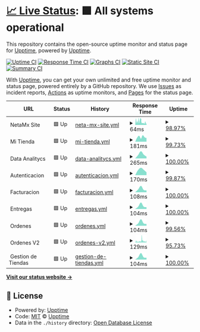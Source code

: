 # [📈 Live Status](https://status.ops.neta.mx): <!--live status--> **🟩 All systems operational**

This repository contains the open-source uptime monitor and status page for [Upptime](https://upptime.js.org), powered by [Upptime](https://github.com/upptime/upptime).

[![Uptime CI](https://github.com/NetaMx/upptime/workflows/Uptime%20CI/badge.svg)](https://github.com/NetaMx/upptime/actions?query=workflow%3A%22Uptime+CI%22)
[![Response Time CI](https://github.com/NetaMx/upptime/workflows/Response%20Time%20CI/badge.svg)](https://github.com/NetaMx/upptime/actions?query=workflow%3A%22Response+Time+CI%22)
[![Graphs CI](https://github.com/NetaMx/upptime/workflows/Graphs%20CI/badge.svg)](https://github.com/NetaMx/upptime/actions?query=workflow%3A%22Graphs+CI%22)
[![Static Site CI](https://github.com/NetaMx/upptime/workflows/Static%20Site%20CI/badge.svg)](https://github.com/NetaMx/upptime/actions?query=workflow%3A%22Static+Site+CI%22)
[![Summary CI](https://github.com/NetaMx/upptime/workflows/Summary%20CI/badge.svg)](https://github.com/NetaMx/upptime/actions?query=workflow%3A%22Summary+CI%22)

With [Upptime](https://upptime.js.org), you can get your own unlimited and free uptime monitor and status page, powered entirely by a GitHub repository. We use [Issues](https://github.com/NetaMx/upptime/issues) as incident reports, [Actions](https://github.com/NetaMx/upptime/actions) as uptime monitors, and [Pages](https://status.ops.neta.mx) for the status page.

<!--start: status pages-->
<!-- This summary is generated by Upptime (https://github.com/upptime/upptime) -->
<!-- Do not edit this manually, your changes will be overwritten -->
<!-- prettier-ignore -->
| URL | Status | History | Response Time | Uptime |
| --- | ------ | ------- | ------------- | ------ |
| <img alt="" src="https://favicons.githubusercontent.com/null" height="13"> NetaMx Site | 🟩 Up | [neta-mx-site.yml](https://github.com/NetaMx/upptime/commits/HEAD/history/neta-mx-site.yml) | <details><summary><img alt="Response time graph" src="./graphs/neta-mx-site/response-time-week.png" height="20"> 64ms</summary><br><a href="https://status.ops.neta.mx/history/neta-mx-site"><img alt="Response time 66" src="https://img.shields.io/endpoint?url=https%3A%2F%2Fraw.githubusercontent.com%2FNetaMx%2Fupptime%2FHEAD%2Fapi%2Fneta-mx-site%2Fresponse-time.json"></a><br><a href="https://status.ops.neta.mx/history/neta-mx-site"><img alt="24-hour response time 37" src="https://img.shields.io/endpoint?url=https%3A%2F%2Fraw.githubusercontent.com%2FNetaMx%2Fupptime%2FHEAD%2Fapi%2Fneta-mx-site%2Fresponse-time-day.json"></a><br><a href="https://status.ops.neta.mx/history/neta-mx-site"><img alt="7-day response time 64" src="https://img.shields.io/endpoint?url=https%3A%2F%2Fraw.githubusercontent.com%2FNetaMx%2Fupptime%2FHEAD%2Fapi%2Fneta-mx-site%2Fresponse-time-week.json"></a><br><a href="https://status.ops.neta.mx/history/neta-mx-site"><img alt="30-day response time 66" src="https://img.shields.io/endpoint?url=https%3A%2F%2Fraw.githubusercontent.com%2FNetaMx%2Fupptime%2FHEAD%2Fapi%2Fneta-mx-site%2Fresponse-time-month.json"></a><br><a href="https://status.ops.neta.mx/history/neta-mx-site"><img alt="1-year response time 66" src="https://img.shields.io/endpoint?url=https%3A%2F%2Fraw.githubusercontent.com%2FNetaMx%2Fupptime%2FHEAD%2Fapi%2Fneta-mx-site%2Fresponse-time-year.json"></a></details> | <details><summary><a href="https://status.ops.neta.mx/history/neta-mx-site">98.97%</a></summary><a href="https://status.ops.neta.mx/history/neta-mx-site"><img alt="All-time uptime 99.66%" src="https://img.shields.io/endpoint?url=https%3A%2F%2Fraw.githubusercontent.com%2FNetaMx%2Fupptime%2FHEAD%2Fapi%2Fneta-mx-site%2Fuptime.json"></a><br><a href="https://status.ops.neta.mx/history/neta-mx-site"><img alt="24-hour uptime 100.00%" src="https://img.shields.io/endpoint?url=https%3A%2F%2Fraw.githubusercontent.com%2FNetaMx%2Fupptime%2FHEAD%2Fapi%2Fneta-mx-site%2Fuptime-day.json"></a><br><a href="https://status.ops.neta.mx/history/neta-mx-site"><img alt="7-day uptime 98.97%" src="https://img.shields.io/endpoint?url=https%3A%2F%2Fraw.githubusercontent.com%2FNetaMx%2Fupptime%2FHEAD%2Fapi%2Fneta-mx-site%2Fuptime-week.json"></a><br><a href="https://status.ops.neta.mx/history/neta-mx-site"><img alt="30-day uptime 99.66%" src="https://img.shields.io/endpoint?url=https%3A%2F%2Fraw.githubusercontent.com%2FNetaMx%2Fupptime%2FHEAD%2Fapi%2Fneta-mx-site%2Fuptime-month.json"></a><br><a href="https://status.ops.neta.mx/history/neta-mx-site"><img alt="1-year uptime 99.66%" src="https://img.shields.io/endpoint?url=https%3A%2F%2Fraw.githubusercontent.com%2FNetaMx%2Fupptime%2FHEAD%2Fapi%2Fneta-mx-site%2Fuptime-year.json"></a></details>
| <img alt="" src="https://favicons.githubusercontent.com/null" height="13"> Mi Tienda | 🟩 Up | [mi-tienda.yml](https://github.com/NetaMx/upptime/commits/HEAD/history/mi-tienda.yml) | <details><summary><img alt="Response time graph" src="./graphs/mi-tienda/response-time-week.png" height="20"> 181ms</summary><br><a href="https://status.ops.neta.mx/history/mi-tienda"><img alt="Response time 181" src="https://img.shields.io/endpoint?url=https%3A%2F%2Fraw.githubusercontent.com%2FNetaMx%2Fupptime%2FHEAD%2Fapi%2Fmi-tienda%2Fresponse-time.json"></a><br><a href="https://status.ops.neta.mx/history/mi-tienda"><img alt="24-hour response time 146" src="https://img.shields.io/endpoint?url=https%3A%2F%2Fraw.githubusercontent.com%2FNetaMx%2Fupptime%2FHEAD%2Fapi%2Fmi-tienda%2Fresponse-time-day.json"></a><br><a href="https://status.ops.neta.mx/history/mi-tienda"><img alt="7-day response time 181" src="https://img.shields.io/endpoint?url=https%3A%2F%2Fraw.githubusercontent.com%2FNetaMx%2Fupptime%2FHEAD%2Fapi%2Fmi-tienda%2Fresponse-time-week.json"></a><br><a href="https://status.ops.neta.mx/history/mi-tienda"><img alt="30-day response time 181" src="https://img.shields.io/endpoint?url=https%3A%2F%2Fraw.githubusercontent.com%2FNetaMx%2Fupptime%2FHEAD%2Fapi%2Fmi-tienda%2Fresponse-time-month.json"></a><br><a href="https://status.ops.neta.mx/history/mi-tienda"><img alt="1-year response time 181" src="https://img.shields.io/endpoint?url=https%3A%2F%2Fraw.githubusercontent.com%2FNetaMx%2Fupptime%2FHEAD%2Fapi%2Fmi-tienda%2Fresponse-time-year.json"></a></details> | <details><summary><a href="https://status.ops.neta.mx/history/mi-tienda">99.73%</a></summary><a href="https://status.ops.neta.mx/history/mi-tienda"><img alt="All-time uptime 99.73%" src="https://img.shields.io/endpoint?url=https%3A%2F%2Fraw.githubusercontent.com%2FNetaMx%2Fupptime%2FHEAD%2Fapi%2Fmi-tienda%2Fuptime.json"></a><br><a href="https://status.ops.neta.mx/history/mi-tienda"><img alt="24-hour uptime 100.00%" src="https://img.shields.io/endpoint?url=https%3A%2F%2Fraw.githubusercontent.com%2FNetaMx%2Fupptime%2FHEAD%2Fapi%2Fmi-tienda%2Fuptime-day.json"></a><br><a href="https://status.ops.neta.mx/history/mi-tienda"><img alt="7-day uptime 99.73%" src="https://img.shields.io/endpoint?url=https%3A%2F%2Fraw.githubusercontent.com%2FNetaMx%2Fupptime%2FHEAD%2Fapi%2Fmi-tienda%2Fuptime-week.json"></a><br><a href="https://status.ops.neta.mx/history/mi-tienda"><img alt="30-day uptime 99.73%" src="https://img.shields.io/endpoint?url=https%3A%2F%2Fraw.githubusercontent.com%2FNetaMx%2Fupptime%2FHEAD%2Fapi%2Fmi-tienda%2Fuptime-month.json"></a><br><a href="https://status.ops.neta.mx/history/mi-tienda"><img alt="1-year uptime 99.73%" src="https://img.shields.io/endpoint?url=https%3A%2F%2Fraw.githubusercontent.com%2FNetaMx%2Fupptime%2FHEAD%2Fapi%2Fmi-tienda%2Fuptime-year.json"></a></details>
| <img alt="" src="https://favicons.githubusercontent.com/null" height="13"> Data Analitycs | 🟩 Up | [data-analitycs.yml](https://github.com/NetaMx/upptime/commits/HEAD/history/data-analitycs.yml) | <details><summary><img alt="Response time graph" src="./graphs/data-analitycs/response-time-week.png" height="20"> 265ms</summary><br><a href="https://status.ops.neta.mx/history/data-analitycs"><img alt="Response time 265" src="https://img.shields.io/endpoint?url=https%3A%2F%2Fraw.githubusercontent.com%2FNetaMx%2Fupptime%2FHEAD%2Fapi%2Fdata-analitycs%2Fresponse-time.json"></a><br><a href="https://status.ops.neta.mx/history/data-analitycs"><img alt="24-hour response time 116" src="https://img.shields.io/endpoint?url=https%3A%2F%2Fraw.githubusercontent.com%2FNetaMx%2Fupptime%2FHEAD%2Fapi%2Fdata-analitycs%2Fresponse-time-day.json"></a><br><a href="https://status.ops.neta.mx/history/data-analitycs"><img alt="7-day response time 265" src="https://img.shields.io/endpoint?url=https%3A%2F%2Fraw.githubusercontent.com%2FNetaMx%2Fupptime%2FHEAD%2Fapi%2Fdata-analitycs%2Fresponse-time-week.json"></a><br><a href="https://status.ops.neta.mx/history/data-analitycs"><img alt="30-day response time 265" src="https://img.shields.io/endpoint?url=https%3A%2F%2Fraw.githubusercontent.com%2FNetaMx%2Fupptime%2FHEAD%2Fapi%2Fdata-analitycs%2Fresponse-time-month.json"></a><br><a href="https://status.ops.neta.mx/history/data-analitycs"><img alt="1-year response time 265" src="https://img.shields.io/endpoint?url=https%3A%2F%2Fraw.githubusercontent.com%2FNetaMx%2Fupptime%2FHEAD%2Fapi%2Fdata-analitycs%2Fresponse-time-year.json"></a></details> | <details><summary><a href="https://status.ops.neta.mx/history/data-analitycs">100.00%</a></summary><a href="https://status.ops.neta.mx/history/data-analitycs"><img alt="All-time uptime 100.00%" src="https://img.shields.io/endpoint?url=https%3A%2F%2Fraw.githubusercontent.com%2FNetaMx%2Fupptime%2FHEAD%2Fapi%2Fdata-analitycs%2Fuptime.json"></a><br><a href="https://status.ops.neta.mx/history/data-analitycs"><img alt="24-hour uptime 100.00%" src="https://img.shields.io/endpoint?url=https%3A%2F%2Fraw.githubusercontent.com%2FNetaMx%2Fupptime%2FHEAD%2Fapi%2Fdata-analitycs%2Fuptime-day.json"></a><br><a href="https://status.ops.neta.mx/history/data-analitycs"><img alt="7-day uptime 100.00%" src="https://img.shields.io/endpoint?url=https%3A%2F%2Fraw.githubusercontent.com%2FNetaMx%2Fupptime%2FHEAD%2Fapi%2Fdata-analitycs%2Fuptime-week.json"></a><br><a href="https://status.ops.neta.mx/history/data-analitycs"><img alt="30-day uptime 100.00%" src="https://img.shields.io/endpoint?url=https%3A%2F%2Fraw.githubusercontent.com%2FNetaMx%2Fupptime%2FHEAD%2Fapi%2Fdata-analitycs%2Fuptime-month.json"></a><br><a href="https://status.ops.neta.mx/history/data-analitycs"><img alt="1-year uptime 100.00%" src="https://img.shields.io/endpoint?url=https%3A%2F%2Fraw.githubusercontent.com%2FNetaMx%2Fupptime%2FHEAD%2Fapi%2Fdata-analitycs%2Fuptime-year.json"></a></details>
| <img alt="" src="https://favicons.githubusercontent.com/null" height="13"> Autenticacion | 🟩 Up | [autenticacion.yml](https://github.com/NetaMx/upptime/commits/HEAD/history/autenticacion.yml) | <details><summary><img alt="Response time graph" src="./graphs/autenticacion/response-time-week.png" height="20"> 170ms</summary><br><a href="https://status.ops.neta.mx/history/autenticacion"><img alt="Response time 170" src="https://img.shields.io/endpoint?url=https%3A%2F%2Fraw.githubusercontent.com%2FNetaMx%2Fupptime%2FHEAD%2Fapi%2Fautenticacion%2Fresponse-time.json"></a><br><a href="https://status.ops.neta.mx/history/autenticacion"><img alt="24-hour response time 93" src="https://img.shields.io/endpoint?url=https%3A%2F%2Fraw.githubusercontent.com%2FNetaMx%2Fupptime%2FHEAD%2Fapi%2Fautenticacion%2Fresponse-time-day.json"></a><br><a href="https://status.ops.neta.mx/history/autenticacion"><img alt="7-day response time 170" src="https://img.shields.io/endpoint?url=https%3A%2F%2Fraw.githubusercontent.com%2FNetaMx%2Fupptime%2FHEAD%2Fapi%2Fautenticacion%2Fresponse-time-week.json"></a><br><a href="https://status.ops.neta.mx/history/autenticacion"><img alt="30-day response time 170" src="https://img.shields.io/endpoint?url=https%3A%2F%2Fraw.githubusercontent.com%2FNetaMx%2Fupptime%2FHEAD%2Fapi%2Fautenticacion%2Fresponse-time-month.json"></a><br><a href="https://status.ops.neta.mx/history/autenticacion"><img alt="1-year response time 170" src="https://img.shields.io/endpoint?url=https%3A%2F%2Fraw.githubusercontent.com%2FNetaMx%2Fupptime%2FHEAD%2Fapi%2Fautenticacion%2Fresponse-time-year.json"></a></details> | <details><summary><a href="https://status.ops.neta.mx/history/autenticacion">99.87%</a></summary><a href="https://status.ops.neta.mx/history/autenticacion"><img alt="All-time uptime 93.71%" src="https://img.shields.io/endpoint?url=https%3A%2F%2Fraw.githubusercontent.com%2FNetaMx%2Fupptime%2FHEAD%2Fapi%2Fautenticacion%2Fuptime.json"></a><br><a href="https://status.ops.neta.mx/history/autenticacion"><img alt="24-hour uptime 100.00%" src="https://img.shields.io/endpoint?url=https%3A%2F%2Fraw.githubusercontent.com%2FNetaMx%2Fupptime%2FHEAD%2Fapi%2Fautenticacion%2Fuptime-day.json"></a><br><a href="https://status.ops.neta.mx/history/autenticacion"><img alt="7-day uptime 99.87%" src="https://img.shields.io/endpoint?url=https%3A%2F%2Fraw.githubusercontent.com%2FNetaMx%2Fupptime%2FHEAD%2Fapi%2Fautenticacion%2Fuptime-week.json"></a><br><a href="https://status.ops.neta.mx/history/autenticacion"><img alt="30-day uptime 93.71%" src="https://img.shields.io/endpoint?url=https%3A%2F%2Fraw.githubusercontent.com%2FNetaMx%2Fupptime%2FHEAD%2Fapi%2Fautenticacion%2Fuptime-month.json"></a><br><a href="https://status.ops.neta.mx/history/autenticacion"><img alt="1-year uptime 93.71%" src="https://img.shields.io/endpoint?url=https%3A%2F%2Fraw.githubusercontent.com%2FNetaMx%2Fupptime%2FHEAD%2Fapi%2Fautenticacion%2Fuptime-year.json"></a></details>
| <img alt="" src="https://favicons.githubusercontent.com/null" height="13"> Facturacion | 🟩 Up | [facturacion.yml](https://github.com/NetaMx/upptime/commits/HEAD/history/facturacion.yml) | <details><summary><img alt="Response time graph" src="./graphs/facturacion/response-time-week.png" height="20"> 108ms</summary><br><a href="https://status.ops.neta.mx/history/facturacion"><img alt="Response time 108" src="https://img.shields.io/endpoint?url=https%3A%2F%2Fraw.githubusercontent.com%2FNetaMx%2Fupptime%2FHEAD%2Fapi%2Ffacturacion%2Fresponse-time.json"></a><br><a href="https://status.ops.neta.mx/history/facturacion"><img alt="24-hour response time 57" src="https://img.shields.io/endpoint?url=https%3A%2F%2Fraw.githubusercontent.com%2FNetaMx%2Fupptime%2FHEAD%2Fapi%2Ffacturacion%2Fresponse-time-day.json"></a><br><a href="https://status.ops.neta.mx/history/facturacion"><img alt="7-day response time 108" src="https://img.shields.io/endpoint?url=https%3A%2F%2Fraw.githubusercontent.com%2FNetaMx%2Fupptime%2FHEAD%2Fapi%2Ffacturacion%2Fresponse-time-week.json"></a><br><a href="https://status.ops.neta.mx/history/facturacion"><img alt="30-day response time 108" src="https://img.shields.io/endpoint?url=https%3A%2F%2Fraw.githubusercontent.com%2FNetaMx%2Fupptime%2FHEAD%2Fapi%2Ffacturacion%2Fresponse-time-month.json"></a><br><a href="https://status.ops.neta.mx/history/facturacion"><img alt="1-year response time 108" src="https://img.shields.io/endpoint?url=https%3A%2F%2Fraw.githubusercontent.com%2FNetaMx%2Fupptime%2FHEAD%2Fapi%2Ffacturacion%2Fresponse-time-year.json"></a></details> | <details><summary><a href="https://status.ops.neta.mx/history/facturacion">100.00%</a></summary><a href="https://status.ops.neta.mx/history/facturacion"><img alt="All-time uptime 100.00%" src="https://img.shields.io/endpoint?url=https%3A%2F%2Fraw.githubusercontent.com%2FNetaMx%2Fupptime%2FHEAD%2Fapi%2Ffacturacion%2Fuptime.json"></a><br><a href="https://status.ops.neta.mx/history/facturacion"><img alt="24-hour uptime 100.00%" src="https://img.shields.io/endpoint?url=https%3A%2F%2Fraw.githubusercontent.com%2FNetaMx%2Fupptime%2FHEAD%2Fapi%2Ffacturacion%2Fuptime-day.json"></a><br><a href="https://status.ops.neta.mx/history/facturacion"><img alt="7-day uptime 100.00%" src="https://img.shields.io/endpoint?url=https%3A%2F%2Fraw.githubusercontent.com%2FNetaMx%2Fupptime%2FHEAD%2Fapi%2Ffacturacion%2Fuptime-week.json"></a><br><a href="https://status.ops.neta.mx/history/facturacion"><img alt="30-day uptime 100.00%" src="https://img.shields.io/endpoint?url=https%3A%2F%2Fraw.githubusercontent.com%2FNetaMx%2Fupptime%2FHEAD%2Fapi%2Ffacturacion%2Fuptime-month.json"></a><br><a href="https://status.ops.neta.mx/history/facturacion"><img alt="1-year uptime 100.00%" src="https://img.shields.io/endpoint?url=https%3A%2F%2Fraw.githubusercontent.com%2FNetaMx%2Fupptime%2FHEAD%2Fapi%2Ffacturacion%2Fuptime-year.json"></a></details>
| <img alt="" src="https://favicons.githubusercontent.com/null" height="13"> Entregas | 🟩 Up | [entregas.yml](https://github.com/NetaMx/upptime/commits/HEAD/history/entregas.yml) | <details><summary><img alt="Response time graph" src="./graphs/entregas/response-time-week.png" height="20"> 104ms</summary><br><a href="https://status.ops.neta.mx/history/entregas"><img alt="Response time 104" src="https://img.shields.io/endpoint?url=https%3A%2F%2Fraw.githubusercontent.com%2FNetaMx%2Fupptime%2FHEAD%2Fapi%2Fentregas%2Fresponse-time.json"></a><br><a href="https://status.ops.neta.mx/history/entregas"><img alt="24-hour response time 56" src="https://img.shields.io/endpoint?url=https%3A%2F%2Fraw.githubusercontent.com%2FNetaMx%2Fupptime%2FHEAD%2Fapi%2Fentregas%2Fresponse-time-day.json"></a><br><a href="https://status.ops.neta.mx/history/entregas"><img alt="7-day response time 104" src="https://img.shields.io/endpoint?url=https%3A%2F%2Fraw.githubusercontent.com%2FNetaMx%2Fupptime%2FHEAD%2Fapi%2Fentregas%2Fresponse-time-week.json"></a><br><a href="https://status.ops.neta.mx/history/entregas"><img alt="30-day response time 104" src="https://img.shields.io/endpoint?url=https%3A%2F%2Fraw.githubusercontent.com%2FNetaMx%2Fupptime%2FHEAD%2Fapi%2Fentregas%2Fresponse-time-month.json"></a><br><a href="https://status.ops.neta.mx/history/entregas"><img alt="1-year response time 104" src="https://img.shields.io/endpoint?url=https%3A%2F%2Fraw.githubusercontent.com%2FNetaMx%2Fupptime%2FHEAD%2Fapi%2Fentregas%2Fresponse-time-year.json"></a></details> | <details><summary><a href="https://status.ops.neta.mx/history/entregas">100.00%</a></summary><a href="https://status.ops.neta.mx/history/entregas"><img alt="All-time uptime 100.00%" src="https://img.shields.io/endpoint?url=https%3A%2F%2Fraw.githubusercontent.com%2FNetaMx%2Fupptime%2FHEAD%2Fapi%2Fentregas%2Fuptime.json"></a><br><a href="https://status.ops.neta.mx/history/entregas"><img alt="24-hour uptime 100.00%" src="https://img.shields.io/endpoint?url=https%3A%2F%2Fraw.githubusercontent.com%2FNetaMx%2Fupptime%2FHEAD%2Fapi%2Fentregas%2Fuptime-day.json"></a><br><a href="https://status.ops.neta.mx/history/entregas"><img alt="7-day uptime 100.00%" src="https://img.shields.io/endpoint?url=https%3A%2F%2Fraw.githubusercontent.com%2FNetaMx%2Fupptime%2FHEAD%2Fapi%2Fentregas%2Fuptime-week.json"></a><br><a href="https://status.ops.neta.mx/history/entregas"><img alt="30-day uptime 100.00%" src="https://img.shields.io/endpoint?url=https%3A%2F%2Fraw.githubusercontent.com%2FNetaMx%2Fupptime%2FHEAD%2Fapi%2Fentregas%2Fuptime-month.json"></a><br><a href="https://status.ops.neta.mx/history/entregas"><img alt="1-year uptime 100.00%" src="https://img.shields.io/endpoint?url=https%3A%2F%2Fraw.githubusercontent.com%2FNetaMx%2Fupptime%2FHEAD%2Fapi%2Fentregas%2Fuptime-year.json"></a></details>
| <img alt="" src="https://favicons.githubusercontent.com/null" height="13"> Ordenes | 🟩 Up | [ordenes.yml](https://github.com/NetaMx/upptime/commits/HEAD/history/ordenes.yml) | <details><summary><img alt="Response time graph" src="./graphs/ordenes/response-time-week.png" height="20"> 104ms</summary><br><a href="https://status.ops.neta.mx/history/ordenes"><img alt="Response time 104" src="https://img.shields.io/endpoint?url=https%3A%2F%2Fraw.githubusercontent.com%2FNetaMx%2Fupptime%2FHEAD%2Fapi%2Fordenes%2Fresponse-time.json"></a><br><a href="https://status.ops.neta.mx/history/ordenes"><img alt="24-hour response time 55" src="https://img.shields.io/endpoint?url=https%3A%2F%2Fraw.githubusercontent.com%2FNetaMx%2Fupptime%2FHEAD%2Fapi%2Fordenes%2Fresponse-time-day.json"></a><br><a href="https://status.ops.neta.mx/history/ordenes"><img alt="7-day response time 104" src="https://img.shields.io/endpoint?url=https%3A%2F%2Fraw.githubusercontent.com%2FNetaMx%2Fupptime%2FHEAD%2Fapi%2Fordenes%2Fresponse-time-week.json"></a><br><a href="https://status.ops.neta.mx/history/ordenes"><img alt="30-day response time 104" src="https://img.shields.io/endpoint?url=https%3A%2F%2Fraw.githubusercontent.com%2FNetaMx%2Fupptime%2FHEAD%2Fapi%2Fordenes%2Fresponse-time-month.json"></a><br><a href="https://status.ops.neta.mx/history/ordenes"><img alt="1-year response time 104" src="https://img.shields.io/endpoint?url=https%3A%2F%2Fraw.githubusercontent.com%2FNetaMx%2Fupptime%2FHEAD%2Fapi%2Fordenes%2Fresponse-time-year.json"></a></details> | <details><summary><a href="https://status.ops.neta.mx/history/ordenes">99.56%</a></summary><a href="https://status.ops.neta.mx/history/ordenes"><img alt="All-time uptime 99.56%" src="https://img.shields.io/endpoint?url=https%3A%2F%2Fraw.githubusercontent.com%2FNetaMx%2Fupptime%2FHEAD%2Fapi%2Fordenes%2Fuptime.json"></a><br><a href="https://status.ops.neta.mx/history/ordenes"><img alt="24-hour uptime 100.00%" src="https://img.shields.io/endpoint?url=https%3A%2F%2Fraw.githubusercontent.com%2FNetaMx%2Fupptime%2FHEAD%2Fapi%2Fordenes%2Fuptime-day.json"></a><br><a href="https://status.ops.neta.mx/history/ordenes"><img alt="7-day uptime 99.56%" src="https://img.shields.io/endpoint?url=https%3A%2F%2Fraw.githubusercontent.com%2FNetaMx%2Fupptime%2FHEAD%2Fapi%2Fordenes%2Fuptime-week.json"></a><br><a href="https://status.ops.neta.mx/history/ordenes"><img alt="30-day uptime 99.56%" src="https://img.shields.io/endpoint?url=https%3A%2F%2Fraw.githubusercontent.com%2FNetaMx%2Fupptime%2FHEAD%2Fapi%2Fordenes%2Fuptime-month.json"></a><br><a href="https://status.ops.neta.mx/history/ordenes"><img alt="1-year uptime 99.56%" src="https://img.shields.io/endpoint?url=https%3A%2F%2Fraw.githubusercontent.com%2FNetaMx%2Fupptime%2FHEAD%2Fapi%2Fordenes%2Fuptime-year.json"></a></details>
| <img alt="" src="https://favicons.githubusercontent.com/null" height="13"> Ordenes V2 | 🟩 Up | [ordenes-v2.yml](https://github.com/NetaMx/upptime/commits/HEAD/history/ordenes-v2.yml) | <details><summary><img alt="Response time graph" src="./graphs/ordenes-v2/response-time-week.png" height="20"> 129ms</summary><br><a href="https://status.ops.neta.mx/history/ordenes-v2"><img alt="Response time 129" src="https://img.shields.io/endpoint?url=https%3A%2F%2Fraw.githubusercontent.com%2FNetaMx%2Fupptime%2FHEAD%2Fapi%2Fordenes-v2%2Fresponse-time.json"></a><br><a href="https://status.ops.neta.mx/history/ordenes-v2"><img alt="24-hour response time 135" src="https://img.shields.io/endpoint?url=https%3A%2F%2Fraw.githubusercontent.com%2FNetaMx%2Fupptime%2FHEAD%2Fapi%2Fordenes-v2%2Fresponse-time-day.json"></a><br><a href="https://status.ops.neta.mx/history/ordenes-v2"><img alt="7-day response time 129" src="https://img.shields.io/endpoint?url=https%3A%2F%2Fraw.githubusercontent.com%2FNetaMx%2Fupptime%2FHEAD%2Fapi%2Fordenes-v2%2Fresponse-time-week.json"></a><br><a href="https://status.ops.neta.mx/history/ordenes-v2"><img alt="30-day response time 129" src="https://img.shields.io/endpoint?url=https%3A%2F%2Fraw.githubusercontent.com%2FNetaMx%2Fupptime%2FHEAD%2Fapi%2Fordenes-v2%2Fresponse-time-month.json"></a><br><a href="https://status.ops.neta.mx/history/ordenes-v2"><img alt="1-year response time 129" src="https://img.shields.io/endpoint?url=https%3A%2F%2Fraw.githubusercontent.com%2FNetaMx%2Fupptime%2FHEAD%2Fapi%2Fordenes-v2%2Fresponse-time-year.json"></a></details> | <details><summary><a href="https://status.ops.neta.mx/history/ordenes-v2">95.73%</a></summary><a href="https://status.ops.neta.mx/history/ordenes-v2"><img alt="All-time uptime 95.73%" src="https://img.shields.io/endpoint?url=https%3A%2F%2Fraw.githubusercontent.com%2FNetaMx%2Fupptime%2FHEAD%2Fapi%2Fordenes-v2%2Fuptime.json"></a><br><a href="https://status.ops.neta.mx/history/ordenes-v2"><img alt="24-hour uptime 91.12%" src="https://img.shields.io/endpoint?url=https%3A%2F%2Fraw.githubusercontent.com%2FNetaMx%2Fupptime%2FHEAD%2Fapi%2Fordenes-v2%2Fuptime-day.json"></a><br><a href="https://status.ops.neta.mx/history/ordenes-v2"><img alt="7-day uptime 95.73%" src="https://img.shields.io/endpoint?url=https%3A%2F%2Fraw.githubusercontent.com%2FNetaMx%2Fupptime%2FHEAD%2Fapi%2Fordenes-v2%2Fuptime-week.json"></a><br><a href="https://status.ops.neta.mx/history/ordenes-v2"><img alt="30-day uptime 95.73%" src="https://img.shields.io/endpoint?url=https%3A%2F%2Fraw.githubusercontent.com%2FNetaMx%2Fupptime%2FHEAD%2Fapi%2Fordenes-v2%2Fuptime-month.json"></a><br><a href="https://status.ops.neta.mx/history/ordenes-v2"><img alt="1-year uptime 95.73%" src="https://img.shields.io/endpoint?url=https%3A%2F%2Fraw.githubusercontent.com%2FNetaMx%2Fupptime%2FHEAD%2Fapi%2Fordenes-v2%2Fuptime-year.json"></a></details>
| <img alt="" src="https://favicons.githubusercontent.com/null" height="13"> Gestion de Tiendas | 🟩 Up | [gestion-de-tiendas.yml](https://github.com/NetaMx/upptime/commits/HEAD/history/gestion-de-tiendas.yml) | <details><summary><img alt="Response time graph" src="./graphs/gestion-de-tiendas/response-time-week.png" height="20"> 104ms</summary><br><a href="https://status.ops.neta.mx/history/gestion-de-tiendas"><img alt="Response time 104" src="https://img.shields.io/endpoint?url=https%3A%2F%2Fraw.githubusercontent.com%2FNetaMx%2Fupptime%2FHEAD%2Fapi%2Fgestion-de-tiendas%2Fresponse-time.json"></a><br><a href="https://status.ops.neta.mx/history/gestion-de-tiendas"><img alt="24-hour response time 57" src="https://img.shields.io/endpoint?url=https%3A%2F%2Fraw.githubusercontent.com%2FNetaMx%2Fupptime%2FHEAD%2Fapi%2Fgestion-de-tiendas%2Fresponse-time-day.json"></a><br><a href="https://status.ops.neta.mx/history/gestion-de-tiendas"><img alt="7-day response time 104" src="https://img.shields.io/endpoint?url=https%3A%2F%2Fraw.githubusercontent.com%2FNetaMx%2Fupptime%2FHEAD%2Fapi%2Fgestion-de-tiendas%2Fresponse-time-week.json"></a><br><a href="https://status.ops.neta.mx/history/gestion-de-tiendas"><img alt="30-day response time 104" src="https://img.shields.io/endpoint?url=https%3A%2F%2Fraw.githubusercontent.com%2FNetaMx%2Fupptime%2FHEAD%2Fapi%2Fgestion-de-tiendas%2Fresponse-time-month.json"></a><br><a href="https://status.ops.neta.mx/history/gestion-de-tiendas"><img alt="1-year response time 104" src="https://img.shields.io/endpoint?url=https%3A%2F%2Fraw.githubusercontent.com%2FNetaMx%2Fupptime%2FHEAD%2Fapi%2Fgestion-de-tiendas%2Fresponse-time-year.json"></a></details> | <details><summary><a href="https://status.ops.neta.mx/history/gestion-de-tiendas">100.00%</a></summary><a href="https://status.ops.neta.mx/history/gestion-de-tiendas"><img alt="All-time uptime 100.00%" src="https://img.shields.io/endpoint?url=https%3A%2F%2Fraw.githubusercontent.com%2FNetaMx%2Fupptime%2FHEAD%2Fapi%2Fgestion-de-tiendas%2Fuptime.json"></a><br><a href="https://status.ops.neta.mx/history/gestion-de-tiendas"><img alt="24-hour uptime 100.00%" src="https://img.shields.io/endpoint?url=https%3A%2F%2Fraw.githubusercontent.com%2FNetaMx%2Fupptime%2FHEAD%2Fapi%2Fgestion-de-tiendas%2Fuptime-day.json"></a><br><a href="https://status.ops.neta.mx/history/gestion-de-tiendas"><img alt="7-day uptime 100.00%" src="https://img.shields.io/endpoint?url=https%3A%2F%2Fraw.githubusercontent.com%2FNetaMx%2Fupptime%2FHEAD%2Fapi%2Fgestion-de-tiendas%2Fuptime-week.json"></a><br><a href="https://status.ops.neta.mx/history/gestion-de-tiendas"><img alt="30-day uptime 100.00%" src="https://img.shields.io/endpoint?url=https%3A%2F%2Fraw.githubusercontent.com%2FNetaMx%2Fupptime%2FHEAD%2Fapi%2Fgestion-de-tiendas%2Fuptime-month.json"></a><br><a href="https://status.ops.neta.mx/history/gestion-de-tiendas"><img alt="1-year uptime 100.00%" src="https://img.shields.io/endpoint?url=https%3A%2F%2Fraw.githubusercontent.com%2FNetaMx%2Fupptime%2FHEAD%2Fapi%2Fgestion-de-tiendas%2Fuptime-year.json"></a></details>

<!--end: status pages-->

[**Visit our status website →**](https://status.ops.neta.mx)

## 📄 License

- Powered by: [Upptime](https://github.com/upptime/upptime)
- Code: [MIT](./LICENSE) © [Upptime](https://neta.mx)
- Data in the `./history` directory: [Open Database License](https://opendatacommons.org/licenses/odbl/1-0/)
